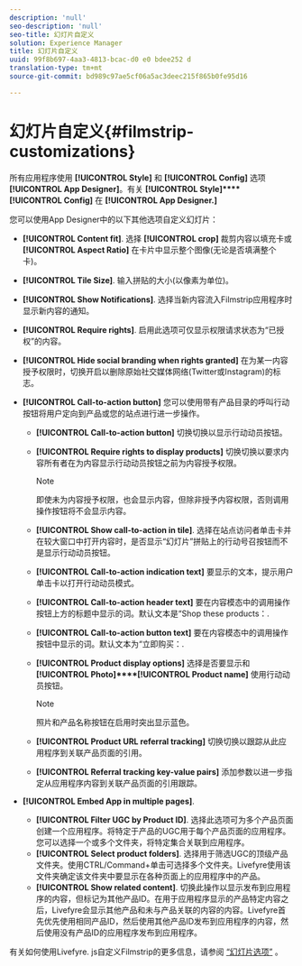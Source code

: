 ```yaml
---
description: 'null'
seo-description: 'null'
seo-title: 幻灯片自定义
solution: Experience Manager
title: 幻灯片自定义
uuid: 99f8b697-4aa3-4813-bcac-d0 e0 bdee252 d
translation-type: tm+mt
source-git-commit: bd989c97ae5cf06a5ac3deec215f865b0fe95d16

---
```



# 幻灯片自定义{#filmstrip-customizations}

所有应用程序使用 **[!UICONTROL Style]** 和 **[!UICONTROL Config]** 选项 **[!UICONTROL App Designer]**。有关 **[!UICONTROL Style]****[!UICONTROL Config]** 在 **[!UICONTROL App Designer.]**

您可以使用App Designer中的以下其他选项自定义幻灯片：

* **[!UICONTROL Content fit]**. 选择 **[!UICONTROL crop]** 裁剪内容以填充卡或 **[!UICONTROL Aspect Ratio]** 在卡片中显示整个图像(无论是否填满整个卡)。
* **[!UICONTROL Tile Size]**. 输入拼贴的大小(以像素为单位)。
* **[!UICONTROL Show Notifications]**. 选择当新内容流入Filmstrip应用程序时显示新内容的通知。
* **[!UICONTROL Require rights]**. 启用此选项可仅显示权限请求状态为“已授权”的内容。
* **[!UICONTROL Hide social branding when rights granted]** 在为某一内容授予权限时，切换开启以删除原始社交媒体网络(Twitter或Instagram)的标志。
* **[!UICONTROL Call-to-action button]** 您可以使用带有产品目录的呼叫行动按钮将用户定向到产品或您的站点进行进一步操作。

   * **[!UICONTROL Call-to-action button]** 切换切换以显示行动动员按钮。
   * **[!UICONTROL Require rights to display products]** 切换切换以要求内容所有者在为内容显示行动动员按钮之前为内容授予权限。

      >[!NOTE]
      >
      >即使未为内容授予权限，也会显示内容，但除非授予内容权限，否则调用操作按钮将不会显示内容。

   * **[!UICONTROL Show call-to-action in tile]**. 选择在站点访问者单击卡并在较大窗口中打开内容时，是否显示“幻灯片”拼贴上的行动号召按钮而不是显示行动动员按钮。
   * **[!UICONTROL Call-to-action indication text]** 要显示的文本，提示用户单击卡以打开行动动员模式。
   * **[!UICONTROL Call-to-action header text]** 要在内容模态中的调用操作按钮上方的标题中显示的词。默认文本是“Shop these products：.
   * **[!UICONTROL Call-to-action button text]** 要在内容模态中的调用操作按钮中显示的词。默认文本为“立即购买：.
   * **[!UICONTROL Product display options]** 选择是否要显示和 **[!UICONTROL Photo]****[!UICONTROL Product name]** 使用行动动员按钮。

      >[!NOTE]
      >
      >照片和产品名称按钮在启用时突出显示蓝色。

   * **[!UICONTROL Product URL referral tracking]** 切换切换以跟踪从此应用程序到关联产品页面的引用。
   * **[!UICONTROL Referral tracking key-value pairs]** 添加参数以进一步指定从应用程序内容到关联产品页面的引用跟踪。

* **[!UICONTROL Embed App in multiple pages]**.

   * **[!UICONTROL Filter UGC by Product ID]**. 选择此选项可为多个产品页面创建一个应用程序。将特定于产品的UGC用于每个产品页面的应用程序。您可以选择一个或多个文件夹，将特定集合关联到应用程序。
   * **[!UICONTROL Select product folders]**. 选择用于筛选UGC的顶级产品文件夹。使用CTRL/Command+单击可选择多个文件夹。Livefyre使用该文件夹确定该文件夹中要显示在各种页面上的应用程序中的产品。
   * **[!UICONTROL Show related content]**. 切换此操作以显示发布到应用程序的内容，但标记为其他产品ID。在用于应用程序显示的产品特定内容之后，Livefyre会显示其他产品和未与产品关联的内容的内容。Livefyre首先优先使用相同产品ID，然后使用其他产品ID发布到应用程序的内容，然后使用没有产品ID的应用程序发布到应用程序。

有关如何使用Livefyre. js自定义Filmstrip的更多信息，请参阅 [“幻灯片选项”](/help/implementation/c-getting-started/c-implementation-process/c-using-livefyre.js-to-create-customize-and-use-apps-on-your-site.md) 。

